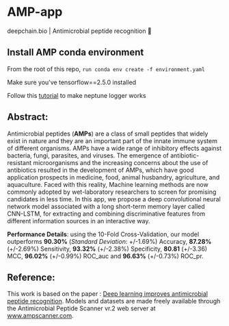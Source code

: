 
# AMP-app
deepchain.bio | Antimicrobial peptide recognition 🦠

## Install AMP conda environment

From the root of this repo, ```run conda env create -f environment.yaml```

Make sure you've tensorflow==2.5.0 installed

Follow this [tutorial](https://docs.neptune.ai/integrations-and-supported-tools/model-training/tensorflow-keras#step-5-monitor-your-tensorflow-keras-training-in-neptune) to make neptune logger works

## Abstract: 
Antimicrobial peptides (__AMPs__) are a class of small peptides that widely exist in nature and they are an important part of the innate immune system of different organisms. AMPs have a wide range of inhibitory effects against bacteria, fungi, parasites, and viruses. The emergence of antibiotic-resistant microorganisms and the increasing concerns about the use of antibiotics resulted in the development of AMPs, which have good application prospects in medicine, food, animal husbandry, agriculture, and aquaculture. Faced with this reality, Machine learning methods are now commonly adopted by wet-laboratory researchers to screen for promising candidates in less time. In this app, we propose a deep convolutional neural network model associated with a long short-term memory layer called CNN-LSTM, for extracting and combining discriminative features from different information sources in an interactive way. 

__Performance Details__: using the 10-Fold Cross-Validation, our model outperforms __90.30%__ (_Standard Deviation_: +/-1.69%) Accuracy, __87.28%__ (+/-2.69%) Sensitivity, __93.32%__ (+/-2.38%) Specificity, __80.81__ (+/-3.36) MCC,  __96.02%__ (+/-0.99%) ROC_auc and __96.63%__ (+/-0.73%) ROC_pr.


## Reference:
This work is based on the paper : [Deep learning improves antimicrobial peptide recognition](https://academic.oup.com/bioinformatics/article/34/16/2740/4953367).  Models and datasets are made freely available through the Antimicrobial Peptide Scanner vr.2 web server at www.ampscanner.com.


